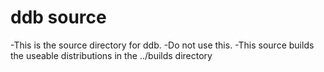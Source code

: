 # ddb source

-This is the source directory for ddb.
-Do not use this.
-This source builds the useable distributions in the ../builds directory